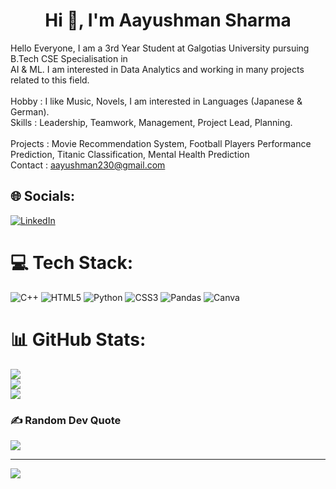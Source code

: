 <h1 align="center">Hi 👋, I'm Aayushman Sharma</h1>

Hello Everyone, I am a 3rd Year Student at Galgotias University pursuing B.Tech CSE Specialisation in <br>AI & ML. I am interested in Data Analytics and working in many projects related to this field. <br><br>Hobby : I like Music, Novels, I am interested in Languages (Japanese & German).<br>Skills : Leadership, Teamwork, Management, Project Lead, Planning.<br><br>Projects : Movie Recommendation System, Football Players Performance Prediction, Titanic Classification, Mental Health Prediction
<br>Contact : aayushman230@gmail.com


## 🌐 Socials:
[![LinkedIn](https://img.shields.io/badge/LinkedIn-%230077B5.svg?logo=linkedin&logoColor=white)](https://www.linkedin.com/in/aayushman-sharma-9a29a621a/) 

# 💻 Tech Stack:
![C++](https://img.shields.io/badge/c++-%2300599C.svg?style=for-the-badge&logo=c%2B%2B&logoColor=white) ![HTML5](https://img.shields.io/badge/html5-%23E34F26.svg?style=for-the-badge&logo=html5&logoColor=white) ![Python](https://img.shields.io/badge/python-3670A0?style=for-the-badge&logo=python&logoColor=ffdd54) ![CSS3](https://img.shields.io/badge/css3-%231572B6.svg?style=for-the-badge&logo=css3&logoColor=white) ![Pandas](https://img.shields.io/badge/pandas-%23150458.svg?style=for-the-badge&logo=pandas&logoColor=white) ![Canva](https://img.shields.io/badge/Canva-%2300C4CC.svg?style=for-the-badge&logo=Canva&logoColor=white)
# 📊 GitHub Stats:
![](https://github-readme-stats.vercel.app/api?username=aayushman028&theme=radical&hide_border=false&include_all_commits=false&count_private=false)<br/>
![](https://github-readme-streak-stats.herokuapp.com/?user=aayushman028&theme=radical&hide_border=false)<br/>
![](https://github-readme-stats.vercel.app/api/top-langs/?username=aayushman028&theme=radical&hide_border=false&include_all_commits=false&count_private=false&layout=compact)

### ✍️ Random Dev Quote
![](https://quotes-github-readme.vercel.app/api?type=horizontal&theme=radical)

---
[![](https://visitcount.itsvg.in/api?id=aayushman028&icon=0&color=1)](https://visitcount.itsvg.in)

<!-- Proudly created with GPRM ( https://gprm.itsvg.in ) -->
